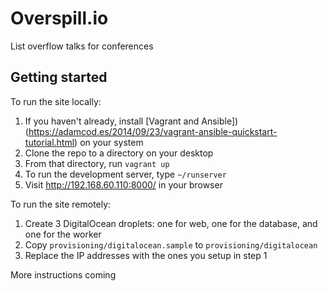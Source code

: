 # Overspill.io

List overflow talks for conferences

## Getting started

To run the site locally:

1. If you haven't already, install [Vagrant and Ansible])(https://adamcod.es/2014/09/23/vagrant-ansible-quickstart-tutorial.html) on your system
2. Clone the repo to a directory on your desktop
3. From that directory, run `vagrant up`
4. To run the development server, type `~/runserver`
5. Visit http://192.168.60.110:8000/ in your browser

To run the site remotely:

1. Create 3 DigitalOcean droplets: one for web, one for the database, and one for the worker
2. Copy `provisioning/digitalocean.sample` to `provisioning/digitalocean`
3. Replace the IP addresses with the ones you setup in step 1

More instructions coming
